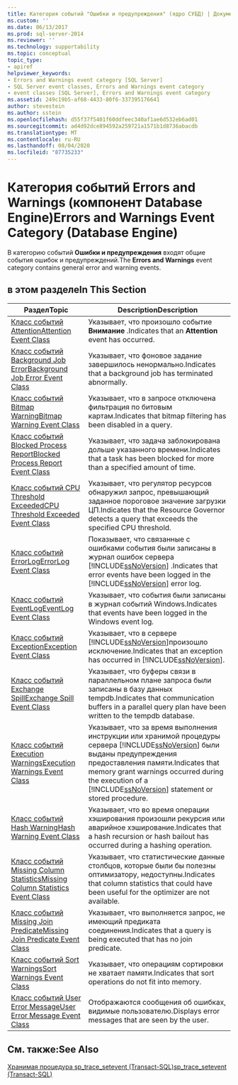 ```yaml
---
title: Категория событий "Ошибки и предупреждения" (ядро СУБД) | Документация Майкрософт
ms.custom: ''
ms.date: 06/13/2017
ms.prod: sql-server-2014
ms.reviewer: ''
ms.technology: supportability
ms.topic: conceptual
topic_type:
- apiref
helpviewer_keywords:
- Errors and Warnings event category [SQL Server]
- SQL Server event classes, Errors and Warnings event category
- event classes [SQL Server], Errors and Warnings event category
ms.assetid: 249c19b5-af68-4433-80f6-337395176641
author: stevestein
ms.author: sstein
ms.openlocfilehash: d55f37f5401f60ddfeec340af1ae6d532eb6ad01
ms.sourcegitcommit: ad4d92dce894592a259721a1571b1d8736abacdb
ms.translationtype: MT
ms.contentlocale: ru-RU
ms.lasthandoff: 08/04/2020
ms.locfileid: "87735233"
---
```

# <a name="errors-and-warnings-event-category-database-engine"></a><span data-ttu-id="0086a-102">Категория событий Errors and Warnings (компонент Database Engine)</span><span class="sxs-lookup"><span data-stu-id="0086a-102">Errors and Warnings Event Category (Database Engine)</span></span>
  <span data-ttu-id="0086a-103">В категорию событий **Ошибки и предупреждения** входят общие события ошибок и предупреждений.</span><span class="sxs-lookup"><span data-stu-id="0086a-103">The **Errors and Warnings** event category contains general error and warning events.</span></span>  
  
## <a name="in-this-section"></a><span data-ttu-id="0086a-104">в этом разделе</span><span class="sxs-lookup"><span data-stu-id="0086a-104">In This Section</span></span>  
  
|<span data-ttu-id="0086a-105">Раздел</span><span class="sxs-lookup"><span data-stu-id="0086a-105">Topic</span></span>|<span data-ttu-id="0086a-106">Description</span><span class="sxs-lookup"><span data-stu-id="0086a-106">Description</span></span>|  
|-----------|-----------------|  
|[<span data-ttu-id="0086a-107">Класс событий Attention</span><span class="sxs-lookup"><span data-stu-id="0086a-107">Attention Event Class</span></span>](attention-event-class.md)|<span data-ttu-id="0086a-108">Указывает, что произошло событие **Внимание** .</span><span class="sxs-lookup"><span data-stu-id="0086a-108">Indicates that an **Attention** event has occurred.</span></span>|  
|[<span data-ttu-id="0086a-109">Класс событий Background Job Error</span><span class="sxs-lookup"><span data-stu-id="0086a-109">Background Job Error Event Class</span></span>](background-job-error-event-class.md)|<span data-ttu-id="0086a-110">Указывает, что фоновое задание завершилось ненормально.</span><span class="sxs-lookup"><span data-stu-id="0086a-110">Indicates that a background job has terminated abnormally.</span></span>|  
|[<span data-ttu-id="0086a-111">Класс событий Bitmap Warning</span><span class="sxs-lookup"><span data-stu-id="0086a-111">Bitmap Warning Event Class</span></span>](bitmap-warning-event-class.md)|<span data-ttu-id="0086a-112">Указывает, что в запросе отключена фильтрация по битовым картам.</span><span class="sxs-lookup"><span data-stu-id="0086a-112">Indicates that bitmap filtering has been disabled in a query.</span></span>|  
|[<span data-ttu-id="0086a-113">Класс событий Blocked Process Report</span><span class="sxs-lookup"><span data-stu-id="0086a-113">Blocked Process Report Event Class</span></span>](blocked-process-report-event-class.md)|<span data-ttu-id="0086a-114">Указывает, что задача заблокирована дольше указанного времени.</span><span class="sxs-lookup"><span data-stu-id="0086a-114">Indicates that a task has been blocked for more than a specified amount of time.</span></span>|  
|[<span data-ttu-id="0086a-115">Класс событий CPU Threshold Exceeded</span><span class="sxs-lookup"><span data-stu-id="0086a-115">CPU Threshold Exceeded Event Class</span></span>](cpu-threshold-exceeded-event-class.md)|<span data-ttu-id="0086a-116">Указывает, что регулятор ресурсов обнаружил запрос, превышающий заданное пороговое значение загрузки ЦП.</span><span class="sxs-lookup"><span data-stu-id="0086a-116">Indicates that the Resource Governor detects a query that exceeds the specified CPU threshold.</span></span>|  
|[<span data-ttu-id="0086a-117">Класс событий ErrorLog</span><span class="sxs-lookup"><span data-stu-id="0086a-117">ErrorLog Event Class</span></span>](errorlog-event-class.md)|<span data-ttu-id="0086a-118">Показывает, что связанные с ошибками события были записаны в журнал ошибок сервера [!INCLUDE[ssNoVersion](../../includes/ssnoversion-md.md)] .</span><span class="sxs-lookup"><span data-stu-id="0086a-118">Indicates that error events have been logged in the [!INCLUDE[ssNoVersion](../../includes/ssnoversion-md.md)] error log.</span></span>|  
|[<span data-ttu-id="0086a-119">Класс событий EventLog</span><span class="sxs-lookup"><span data-stu-id="0086a-119">EventLog Event Class</span></span>](eventlog-event-class.md)|<span data-ttu-id="0086a-120">Указывает, что события были записаны в журнал событий Windows.</span><span class="sxs-lookup"><span data-stu-id="0086a-120">Indicates that events have been logged in the Windows event log.</span></span>|  
|[<span data-ttu-id="0086a-121">Класс событий Exception</span><span class="sxs-lookup"><span data-stu-id="0086a-121">Exception Event Class</span></span>](exception-event-class.md)|<span data-ttu-id="0086a-122">Указывает, что в сервере [!INCLUDE[ssNoVersion](../../includes/ssnoversion-md.md)]произошло исключение.</span><span class="sxs-lookup"><span data-stu-id="0086a-122">Indicates that an exception has occurred in [!INCLUDE[ssNoVersion](../../includes/ssnoversion-md.md)].</span></span>|  
|[<span data-ttu-id="0086a-123">Класс событий Exchange Spill</span><span class="sxs-lookup"><span data-stu-id="0086a-123">Exchange Spill Event Class</span></span>](exchange-spill-event-class.md)|<span data-ttu-id="0086a-124">Указывает, что буферы связи в параллельном плане запроса были записаны в базу данных tempdb.</span><span class="sxs-lookup"><span data-stu-id="0086a-124">Indicates that communication buffers in a parallel query plan have been written to the tempdb database.</span></span>|  
|[<span data-ttu-id="0086a-125">Класс событий Execution Warnings</span><span class="sxs-lookup"><span data-stu-id="0086a-125">Execution Warnings Event Class</span></span>](execution-warnings-event-class.md)|<span data-ttu-id="0086a-126">Указывает, что за время выполнения инструкции или хранимой процедуры сервера [!INCLUDE[ssNoVersion](../../includes/ssnoversion-md.md)] были выданы предупреждения предоставления памяти.</span><span class="sxs-lookup"><span data-stu-id="0086a-126">Indicates that memory grant warnings occurred during the execution of a [!INCLUDE[ssNoVersion](../../includes/ssnoversion-md.md)] statement or stored procedure.</span></span>|  
|[<span data-ttu-id="0086a-127">Класс событий Hash Warning</span><span class="sxs-lookup"><span data-stu-id="0086a-127">Hash Warning Event Class</span></span>](hash-warning-event-class.md)|<span data-ttu-id="0086a-128">Указывает, что во время операции хэширования произошли рекурсия или аварийное хэширование.</span><span class="sxs-lookup"><span data-stu-id="0086a-128">Indicates that a hash recursion or hash bailout has occurred during a hashing operation.</span></span>|  
|[<span data-ttu-id="0086a-129">Класс событий Missing Column Statistics</span><span class="sxs-lookup"><span data-stu-id="0086a-129">Missing Column Statistics Event Class</span></span>](missing-column-statistics-event-class.md)|<span data-ttu-id="0086a-130">Указывает, что статистические данные столбцов, которые были бы полезны оптимизатору, недоступны.</span><span class="sxs-lookup"><span data-stu-id="0086a-130">Indicates that column statistics that could have been useful for the optimizer are not available.</span></span>|  
|[<span data-ttu-id="0086a-131">Класс событий Missing Join Predicate</span><span class="sxs-lookup"><span data-stu-id="0086a-131">Missing Join Predicate Event Class</span></span>](missing-join-predicate-event-class.md)|<span data-ttu-id="0086a-132">Указывает, что выполняется запрос, не имеющий предиката соединения.</span><span class="sxs-lookup"><span data-stu-id="0086a-132">Indicates that a query is being executed that has no join predicate.</span></span>|  
|[<span data-ttu-id="0086a-133">Класс событий Sort Warnings</span><span class="sxs-lookup"><span data-stu-id="0086a-133">Sort Warnings Event Class</span></span>](sort-warnings-event-class.md)|<span data-ttu-id="0086a-134">Указывает, что операциям сортировки не хватает памяти.</span><span class="sxs-lookup"><span data-stu-id="0086a-134">Indicates that sort operations do not fit into memory.</span></span>|  
|[<span data-ttu-id="0086a-135">Класс событий User Error Message</span><span class="sxs-lookup"><span data-stu-id="0086a-135">User Error Message Event Class</span></span>](user-error-message-event-class.md)|<span data-ttu-id="0086a-136">Отображаются сообщения об ошибках, видимые пользователю.</span><span class="sxs-lookup"><span data-stu-id="0086a-136">Displays error messages that are seen by the user.</span></span>|  
  
## <a name="see-also"></a><span data-ttu-id="0086a-137">См. также:</span><span class="sxs-lookup"><span data-stu-id="0086a-137">See Also</span></span>  
 [<span data-ttu-id="0086a-138">Хранимая процедура sp_trace_setevent (Transact-SQL)</span><span class="sxs-lookup"><span data-stu-id="0086a-138">sp_trace_setevent &#40;Transact-SQL&#41;</span></span>](/sql/relational-databases/system-stored-procedures/sp-trace-setevent-transact-sql)  
  
  
